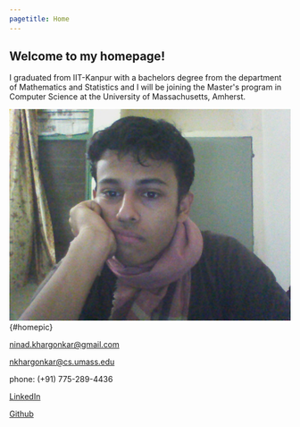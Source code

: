 ```yaml
---
pagetitle: Home
---
```


## Welcome to my homepage!

I graduated from IIT-Kanpur with a bachelors degree from the department of
Mathematics and Statistics and I will be joining the Master's program in Computer
 Science at the University of Massachusetts, Amherst. 


![home](./images/ninad_home.jpg){#homepic}


ninad.khargonkar@gmail.com  

nkhargonkar@cs.umass.edu

phone: (+91) 775-289-4436

[LinkedIn](https://www.linkedin.com/in/ninadkhargonkar/)

[Github](https://github.com/ninception)




